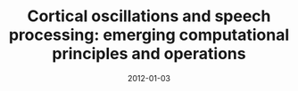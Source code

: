 ---
title: "Cortical oscillations and speech processing: emerging computational principles and operations"
collection: publications
permalink: /publication/2012_cortical-oscillations-and-speech-processing:-emerg
date: 2012-01-03
year: 2012
venue: 'Nature Neuroscience'
authors: 'Giraud AL &amp; Poeppel D'
number: '94'
citation: 'Giraud AL &amp; Poeppel D (2012). Cortical oscillations and speech processing: emerging computational principles and operations. Nature Neuroscience.'
category: 'article'
---